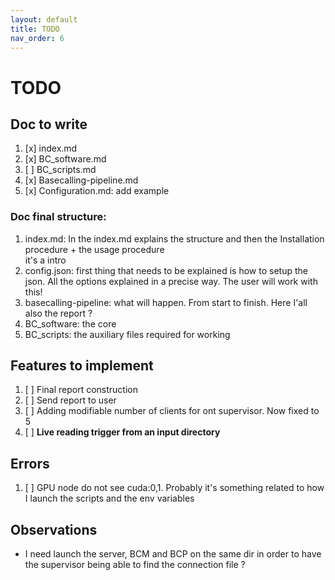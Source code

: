 ```yaml
---
layout: default
title: TODO
nav_order: 6
---
```


# TODO

<!-- ## File to comment
1. BC software
    1. [x] BCConfiguration
    2. [x] BCController
    3. [x] BCManagement
    4. [x] BCProcessor
2. scripts
    1. [x] instructions.sh
    2. [x] server.sh
    3. [x] supervisor.sh
    4. [x] wait.sh
    5. [x] configuration
3. basecalling-pipeline
   1. [x] jenkinsfile
   2. [x] telegram_bot
   3. [x] configs: you can't. Do a page only for them -->

## Doc to write
1. [x] index.md
2. [x] BC_software.md
3. [ ] BC_scripts.md
4. [x] Basecalling-pipeline.md
5. [x] Configuration.md: add example 

### Doc final structure:
1. index.md: In the index.md explains the structure and then the Installation procedure + the usage procedure  
   it's a intro 
2. config.json: first thing that needs to be explained is how to setup the json. All the options explained
   in a precise way. The user will work with this!
3. basecalling-pipeline: what will happen. From start to finish. Here I'all also the report ?
4. BC_software: the core
5. BC_scripts: the auxiliary files required for working


## Features to implement
1. [ ] Final report construction
2. [ ] Send report to user
3. [ ] Adding modifiable number of clients for ont supervisor. Now fixed to 5
4. [ ] **Live reading trigger from an input directory**
   

## Errors 
1. [ ] GPU node do not see cuda:0,1. Probably it's something related to how I launch
the scripts and the env variables

## Observations
- I need launch the server, BCM and BCP on the same dir in order to have
the supervisor being able to find the connection file ?
